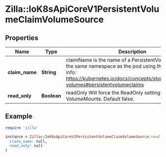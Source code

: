 # Zilla::IoK8sApiCoreV1PersistentVolumeClaimVolumeSource

## Properties

| Name | Type | Description | Notes |
| ---- | ---- | ----------- | ----- |
| **claim_name** | **String** | claimName is the name of a PersistentVolumeClaim in the same namespace as the pod using this volume. More info: https://kubernetes.io/docs/concepts/storage/persistent-volumes#persistentvolumeclaims |  |
| **read_only** | **Boolean** | readOnly Will force the ReadOnly setting in VolumeMounts. Default false. | [optional] |

## Example

```ruby
require 'zilla'

instance = Zilla::IoK8sApiCoreV1PersistentVolumeClaimVolumeSource.new(
  claim_name: null,
  read_only: null
)
```

